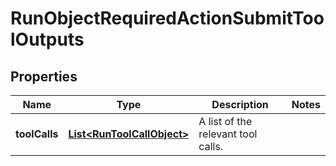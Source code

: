 # RunObjectRequiredActionSubmitToolOutputs

## Properties
Name | Type | Description | Notes
------------ | ------------- | ------------- | -------------
**toolCalls** | [**List&lt;RunToolCallObject&gt;**](RunToolCallObject.md) | A list of the relevant tool calls. | 
